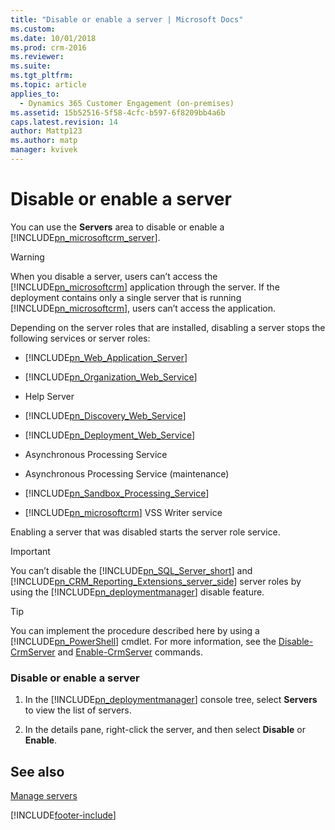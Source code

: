```yaml
---
title: "Disable or enable a server | Microsoft Docs"
ms.custom: 
ms.date: 10/01/2018
ms.prod: crm-2016
ms.reviewer: 
ms.suite: 
ms.tgt_pltfrm: 
ms.topic: article
applies_to: 
  - Dynamics 365 Customer Engagement (on-premises)
ms.assetid: 15b52516-5f58-4cfc-b597-6f8209bb4a6b
caps.latest.revision: 14
author: Mattp123
ms.author: matp
manager: kvivek
---
```

# Disable or enable a server



You can use the **Servers** area to disable or enable a [!INCLUDE[pn_microsoftcrm_server](../includes/pn-microsoftcrm-server.md)].  
  
> [!WARNING]
>  When you disable a server, users can’t access the [!INCLUDE[pn_microsoftcrm](../includes/pn-microsoftcrm.md)] application through the server. If the deployment contains only a single server that is running [!INCLUDE[pn_microsoftcrm](../includes/pn-microsoftcrm.md)], users can’t access the application.  
  
 Depending on the server roles that are installed, disabling a server stops the following services or server roles:  
  
-   [!INCLUDE[pn_Web_Application_Server](../includes/pn-web-application-server.md)]  
  
-   [!INCLUDE[pn_Organization_Web_Service](../includes/pn-organization-web-service.md)]  
  
-   Help Server  
  
-   [!INCLUDE[pn_Discovery_Web_Service](../includes/pn-discovery-web-service.md)]  
  
-   [!INCLUDE[pn_Deployment_Web_Service](../includes/pn-deployment-web-service.md)]  
  
-   Asynchronous Processing Service  
  
-   Asynchronous Processing Service (maintenance)  
  
-   [!INCLUDE[pn_Sandbox_Processing_Service](../includes/pn-sandbox-processing-service.md)]  
  
-   [!INCLUDE[pn_microsoftcrm](../includes/pn-microsoftcrm.md)] VSS Writer service  
  
 Enabling a server that was disabled starts the server role service.  
  
> [!IMPORTANT]
>  You can’t disable the [!INCLUDE[pn_SQL_Server_short](../includes/pn-sql-server-short.md)] and [!INCLUDE[pn_CRM_Reporting_Extensions_server_side](../includes/pn-crm-reporting-extensions-server-side.md)] server roles by using the [!INCLUDE[pn_deploymentmanager](../includes/pn-deploymentmanager.md)] disable feature.  
  
> [!TIP]
>  You can implement the procedure described here by using a [!INCLUDE[pn_PowerShell](../includes/pn-powershell.md)] cmdlet. For more information, see the [Disable-CrmServer](/powershell/module/microsoft.crm.powershell/disable-crmserver?view=dynamics365ce-ps) and [Enable-CrmServer](/powershell/module/microsoft.crm.powershell/enable-crmserver?view=dynamics365ce-ps) commands.  
  
### Disable or enable a server  
  
1.  In the [!INCLUDE[pn_deploymentmanager](../includes/pn-deploymentmanager.md)] console tree, select **Servers** to view the list of servers.  
  
2.  In the details pane, right-click the server, and then select **Disable** or **Enable**.  
  
## See also  
 [Manage servers](manage-servers.md)   



[!INCLUDE[footer-include](../../../includes/footer-banner.md)]